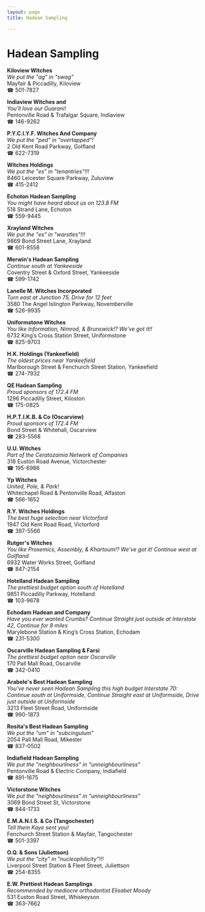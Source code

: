 ```yaml
---
layout: page 
title: Hadean Sampling

---
```



# Hadean Sampling


 **Kiloview Witches**  
_We put the "ag" in "swag"_  
Mayfair & Piccadilly, Kiloview  
☎ 501-7827

**Indiaview Witches and**  
_You'll love our Guarani!_  
Pentonville Road & Trafalgar Square, Indiaview  
☎ 146-9262

**P.Y.C.I.Y.F. Witches And Company**  
_We put the "ped" in "overtapped"!_  
2 Old Kent Road Parkway, Golfland  
☎ 622-7319

**Witches Holdings**  
_We put the "es" in "tenantries"!!!_  
8460 Leicester Square Parkway, Zuluview  
☎ 415-2412

**Echoton Hadean Sampling**  
_You might have heard about us on 123.8 FM_  
518 Strand Lane, Echoton  
☎ 559-9445

**Xrayland Witches**  
_We put the "es" in "warstles"!!!_  
9869 Bond Street Lane, Xrayland  
☎ 601-8558

**Merwin's Hadean Sampling**  
_Continue south at Yankeeside_  
Coventry Street & Oxford Street, Yankeeside  
☎ 599-1742

**Lanelle M. Witches Incorporated**  
_Turn east at Junction 75, Drive for 12 feet_  
3580 The Angel Islington Parkway, Novemberville  
☎ 526-9935

**Uniformstone Witches**  
_You like Information, Nimrod, & Brunswick!? We've got it!!_  
6732 King’s Cross Station Street, Uniformstone  
☎ 825-9703

**H.K. Holdings (Yankeefield)**  
_The oldest prices near Yankeefield_  
Marlborough Street & Fenchurch Street Station, Yankeefield  
☎ 274-7932

**QE Hadean Sampling**  
_Proud sponsors of 172.4 FM_  
1296 Piccadilly Street, Kiloston  
☎ 175-0825

**H.P.T.I.K.B. & Co (Oscarview)**  
_Proud sponsors of 172.4 FM_  
Bond Street & Whitehall, Oscarview  
☎ 283-5568

**U.U. Witches**  
_Part of the Ceratozamia Network of Companies_  
318 Euston Road Avenue, Victorchester  
☎ 195-6986

**Yp Witches**  
_United, Pole, & Park!_  
Whitechapel Road & Pentonville Road, Alfaston  
☎ 566-1652

**R.Y. Witches Holdings**  
_The best huge selection near Victorford_  
1947 Old Kent Road Road, Victorford  
☎ 397-5566

**Rutger's Witches**  
_You like Proxemics, Assembly, & Khartoum!? We've got it! 
Continue west at Golfland_  
6932 Water Works Street, Golfland  
☎ 847-2154

**Hotelland Hadean Sampling**  
_The prettiest budget option south of Hotelland_  
9851 Piccadilly Parkway, Hotelland  
☎ 103-9678

**Echodam Hadean and Company**  
_Have you ever wanted Crumbs? 
Continue Straight just outside at Interstate 42, Continue for 8 miles_  
Marylebone Station & King’s Cross Station, Echodam  
☎ 231-5300

**Oscarville Hadean Sampling & Farsi**  
_The prettiest budget option near Oscarville_  
170 Pall Mall Road, Oscarville  
☎ 342-0410

**Arabele's Best Hadean Sampling**  
_You've never seen Hadean Sampling this high budget 
Interstate 70: Continue south at Uniformside, Continue Straight east at Uniformside, Drive just outside at Uniformside_  
3213 Fleet Street Road, Uniformside  
☎ 990-1873

**Rosita's Best Hadean Sampling**  
_We put the "um" in "subcingulum"_  
2054 Pall Mall Road, Mikester  
☎ 837-0502

**Indiafield Hadean Sampling**  
_We put the "neighbourliness" in "unneighbourliness"_  
Pentonville Road & Electric Company, Indiafield  
☎ 891-1675

**Victorstone Witches**  
_We put the "neighbourliness" in "unneighbourliness"_  
3069 Bond Street St, Victorstone  
☎ 844-1733

**E.M.A.N.I.S. & Co (Tangochester)**  
_Tell them Kaye sent you!_  
Fenchurch Street Station & Mayfair, Tangochester  
☎ 501-3397

**O.Q. & Sons (Juliettson)**  
_We put the "city" in "nucleophilicity"!!!_  
Liverpool Street Station & Fleet Street, Juliettson  
☎ 254-8355

**E.W. Prettiest Hadean Samplings**  
_Recommended by mediocre orthodontist Elisabet Moody_  
531 Euston Road Street, Whiskeyson  
☎ 363-7662

